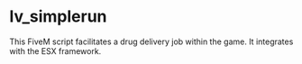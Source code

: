 # lv_simplerun
This FiveM script facilitates a drug delivery job within the game. It integrates with the ESX framework.
